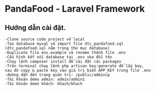 # PandaFood - Laravel Framework


## Hướng dẫn cài đặt.
	-Clone source code project về local
    -Tạo database mysql và import file dtc_pandafood.sql
    (dtc_pandafood.sql nằm trong thư mục database)
	-Duplicate file env.example và rename thành file .env
    -Cấu hình kết nối database tại .env vừa đổi tên 
	-Chạy lệnh composer install để cài đặt các packages
	-Trên terminal chạy lệnh php artisan key:generate để lấy key,
	sau đó copy & paste key vào giá trị biến APP_KEY trong file .env
    -đường dẫn đến trang quản trị: /public/admincp
    -Tài khoản demo admin: admin/admin1
    -Tài khoản demo khách: khach/khach


